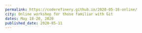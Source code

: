 ```yaml
---
permalink: https://coderefinery.github.io/2020-05-18-online/
city: Online workshop for those familiar with Git
dates: May 18-20, 2020
published_date: 2020-05-11
---
```

